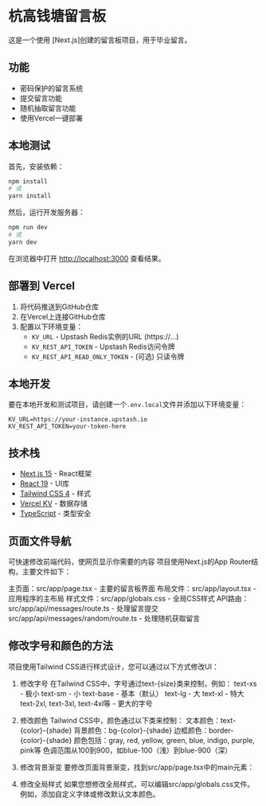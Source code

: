 # 杭高钱塘留言板

这是一个使用 [Next.js]创建的留言板项目，用于毕业留言。

## 功能

- 密码保护的留言系统
- 提交留言功能
- 随机抽取留言功能
- 使用Vercel一键部署

## 本地测试

首先，安装依赖：

```bash
npm install
# 或
yarn install
```

然后，运行开发服务器：

```bash
npm run dev
# 或
yarn dev
```

在浏览器中打开 [http://localhost:3000](http://localhost:3000) 查看结果。

## 部署到 Vercel

1. 将代码推送到GitHub仓库
2. 在Vercel上连接GitHub仓库
3. 配置以下环境变量：
   - `KV_URL` - Upstash Redis实例的URL (https://...)
   - `KV_REST_API_TOKEN` - Upstash Redis访问令牌
   - `KV_REST_API_READ_ONLY_TOKEN` - (可选) 只读令牌

## 本地开发

要在本地开发和测试项目，请创建一个`.env.local`文件并添加以下环境变量：

```
KV_URL=https://your-instance.upstash.io
KV_REST_API_TOKEN=your-token-here
```

## 技术栈

- [Next.js 15](https://nextjs.org/) - React框架
- [React 19](https://react.dev/) - UI库
- [Tailwind CSS 4](https://tailwindcss.com/) - 样式
- [Vercel KV](https://vercel.com/docs/storage/vercel-kv) - 数据存储
- [TypeScript](https://www.typescriptlang.org/) - 类型安全


## 页面文件导航

可快速修改前端代码，使网页显示你需要的内容
项目使用Next.js的App Router结构，主要文件如下：

主页面：src/app/page.tsx - 主要的留言板界面
布局文件：src/app/layout.tsx - 应用程序的主布局
样式文件：src/app/globals.css - 全局CSS样式
API路由：src/app/api/messages/route.ts - 处理留言提交
         src/app/api/messages/random/route.ts - 处理随机获取留言

## 修改字号和颜色的方法

项目使用Tailwind CSS进行样式设计，您可以通过以下方式修改UI：

1. 修改字号
在Tailwind CSS中，字号通过text-{size}类来控制，例如：
text-xs - 极小
text-sm - 小
text-base - 基本（默认）
text-lg - 大
text-xl - 特大
text-2xl, text-3xl, text-4xl等 - 更大的字号

2. 修改颜色
Tailwind CSS中，颜色通过以下类来控制：
文本颜色：text-{color}-{shade}
背景颜色：bg-{color}-{shade}
边框颜色：border-{color}-{shade}
颜色包括：gray, red, yellow, green, blue, indigo, purple, pink等
色调范围从100到900，如blue-100（浅）到blue-900（深）

3. 修改背景渐变
要修改页面背景渐变，找到src/app/page.tsx中的main元素：

4. 修改全局样式
如果您想修改全局样式，可以编辑src/app/globals.css文件。例如，添加自定义字体或修改默认文本颜色。

